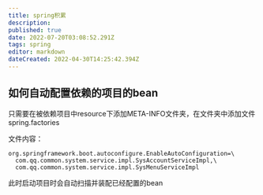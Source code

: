 ```yaml
---
title: spring积累
description: 
published: true
date: 2022-07-20T03:08:52.291Z
tags: spring
editor: markdown
dateCreated: 2022-04-30T14:25:42.394Z
---
```


## 如何自动配置依赖的项目的bean

只需要在被依赖项目中resource下添加META-INFO文件夹，在文件夹中添加文件spring.factories

文件内容：

```
org.springframework.boot.autoconfigure.EnableAutoConfiguration=\
  com.qq.common.system.service.impl.SysAccountServiceImpl,\
  com.qq.common.system.service.impl.SysMenuServiceImpl
```

此时启动项目时会自动扫描并装配已经配置的bean
